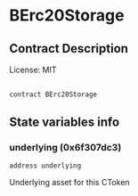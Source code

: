 # BErc20Storage

## Contract Description


License: MIT

## 

```solidity
contract BErc20Storage
```


## State variables info

### underlying (0x6f307dc3)

```solidity
address underlying
```

Underlying asset for this CToken